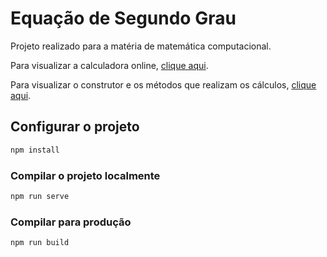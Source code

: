 # Equação de Segundo Grau

Projeto realizado para a matéria de matemática computacional.

Para visualizar a calculadora online, [clique aqui](https://castilh0s.github.io/second-degree-equation/).

Para visualizar o construtor e os métodos que realizam os cálculos, [clique aqui](https://github.com/castilh0s/second-degree-equation/blob/master/src/assets/second-degree-equation.js).

## Configurar o projeto

```bash
npm install
```

### Compilar o projeto localmente

```bash
npm run serve
```

### Compilar para produção

```bash
npm run build
```
